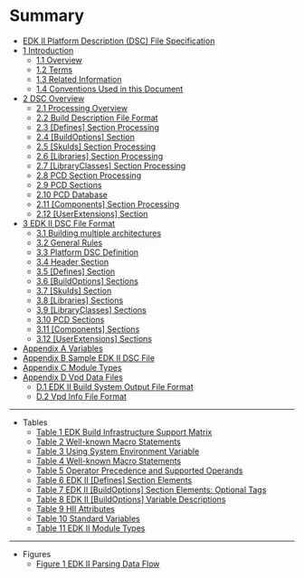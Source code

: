 <!--- @file
  Summary

  Copyright (c) 2006-2017, Intel Corporation. All rights reserved.<BR>

  Redistribution and use in source (original document form) and 'compiled'
  forms (converted to PDF, epub, HTML and other formats) with or without
  modification, are permitted provided that the following conditions are met:

  1) Redistributions of source code (original document form) must retain the
     above copyright notice, this list of conditions and the following
     disclaimer as the first lines of this file unmodified.

  2) Redistributions in compiled form (transformed to other DTDs, converted to
     PDF, epub, HTML and other formats) must reproduce the above copyright
     notice, this list of conditions and the following disclaimer in the
     documentation and/or other materials provided with the distribution.

  THIS DOCUMENTATION IS PROVIDED BY TIANOCORE PROJECT "AS IS" AND ANY EXPRESS OR
  IMPLIED WARRANTIES, INCLUDING, BUT NOT LIMITED TO, THE IMPLIED WARRANTIES OF
  MERCHANTABILITY AND FITNESS FOR A PARTICULAR PURPOSE ARE DISCLAIMED. IN NO
  EVENT SHALL TIANOCORE PROJECT  BE LIABLE FOR ANY DIRECT, INDIRECT, INCIDENTAL,
  SPECIAL, EXEMPLARY, OR CONSEQUENTIAL DAMAGES (INCLUDING, BUT NOT LIMITED TO,
  PROCUREMENT OF SUBSTITUTE GOODS OR SERVICES; LOSS OF USE, DATA, OR PROFITS;
  OR BUSINESS INTERRUPTION) HOWEVER CAUSED AND ON ANY THEORY OF LIABILITY,
  WHETHER IN CONTRACT, STRICT LIABILITY, OR TORT (INCLUDING NEGLIGENCE OR
  OTHERWISE) ARISING IN ANY WAY OUT OF THE USE OF THIS DOCUMENTATION, EVEN IF
  ADVISED OF THE POSSIBILITY OF SUCH DAMAGE.

-->

# Summary

* [EDK II Platform Description (DSC) File Specification](README.md#edk-ii-platform-description-dsc-file-specification)
* [1 Introduction](1_introduction/README.md#1-introduction)
  * [1.1 Overview](1_introduction/11_overview.md#11-overview)
  * [1.2 Terms](1_introduction/12_terms.md#12-terms)
  * [1.3 Related Information](1_introduction/13_related_information.md#13-related-information)
  * [1.4 Conventions Used in this Document](1_introduction/14_conventions_used_in_this_document.md#14-conventions-used-in-this-document)
* [2 DSC Overview](2_dsc_overview/README.md#2-dsc-overview)
  * [2.1 Processing Overview](2_dsc_overview/21_processing_overview.md#21-processing-overview)
  * [2.2 Build Description File Format](2_dsc_overview/22_build_description_file_format.md#22-build-description-file-format)
  * [2.3 [Defines] Section Processing](2_dsc_overview/23_[defines]_section_processing.md#23-defines-section-processing)
  * [2.4 [BuildOptions] Section](2_dsc_overview/24_[buildoptions]_section.md#24-buildoptions-section)
  * [2.5 [SkuIds] Section Processing](2_dsc_overview/25_[skuids]_section_processing.md#25-skuids-section-processing)
  * [2.6 [Libraries] Section Processing](2_dsc_overview/26_[libraries]_section_processing.md#26-libraries-section-processing)
  * [2.7 [LibraryClasses] Section Processing](2_dsc_overview/27_[libraryclasses]_section_processing.md#27-libraryclasses-section-processing)
  * [2.8 PCD Section Processing](2_dsc_overview/28_pcd_section_processing.md#28-pcd-section-processing)
  * [2.9 PCD Sections](2_dsc_overview/29_pcd_sections.md#29-pcd-sections)
  * [2.10 PCD Database](2_dsc_overview/210_pcd_database.md#210-pcd-database)
  * [2.11 [Components] Section Processing](2_dsc_overview/211_[components]_section_processing.md#211-components-section-processing)
  * [2.12 [UserExtensions] Section](2_dsc_overview/212_[userextensions]_section.md#212-userextensions-section)
* [3 EDK II DSC File Format](3_edk_ii_dsc_file_format/README.md#3-edk-ii-dsc-file-format)
  * [3.1 Building multiple architectures](3_edk_ii_dsc_file_format/31_building_multiple_architectures.md#31-building-multiple-architectures)
  * [3.2 General Rules](3_edk_ii_dsc_file_format/32_general_rules.md#32-general-rules)
  * [3.3 Platform DSC Definition](3_edk_ii_dsc_file_format/33_platform_dsc_definition.md#33-platform-dsc-definition)
  * [3.4 Header Section](3_edk_ii_dsc_file_format/34_header_section.md#34-header-section)
  * [3.5 [Defines] Section](3_edk_ii_dsc_file_format/35_[defines]_section.md#35-defines-section)
  * [3.6 [BuildOptions] Sections](3_edk_ii_dsc_file_format/36_[buildoptions]_sections.md#36-buildoptions-sections)
  * [3.7 [SkuIds] Section](3_edk_ii_dsc_file_format/37_[skuids]_section.md#37-skuids-section)
  * [3.8 [Libraries] Sections](3_edk_ii_dsc_file_format/38_[libraries]_sections.md#38-libraries-sections)
  * [3.9 [LibraryClasses] Sections](3_edk_ii_dsc_file_format/39_[libraryclasses]_sections.md#39-libraryclasses-sections)
  * [3.10 PCD Sections](3_edk_ii_dsc_file_format/310_pcd_sections.md#310-pcd-sections)
  * [3.11 [Components] Sections](3_edk_ii_dsc_file_format/311_[components]_sections.md#311-components-sections)
  * [3.12 [UserExtensions] Sections](3_edk_ii_dsc_file_format/312_[userextensions]_sections.md#312-userextensions-sections)
* [Appendix A Variables](appendix_a_variables.md#appendix-a-variables)
* [Appendix B Sample EDK II DSC File](appendix_b_sample_edk_ii_dsc_file.md#appendix-b-sample-edk-ii-dsc-file)
* [Appendix C Module Types](appendix_c_module_types.md#appendix-c-module-types)
* [Appendix D Vpd Data Files](appendix_d_vpd_data_files/README.md#appendix-d-vpd-data-files)
  * [D.1 EDK II Build System Output File Format](appendix_d_vpd_data_files/d1_edk_ii_build_system_output_file_format.md#d1-edk-ii-build-system-output-file-format)
  * [D.2 Vpd Info File Format](appendix_d_vpd_data_files/d2_vpd_info_file_format.md#d2-vpd-info-file-format)
---
* Tables
  * [Table 1 EDK Build Infrastructure Support Matrix](1_introduction/11_overview.md#table-1-edk-build-infrastructure-support-matrix)
  * [Table 2 Well-known Macro Statements](2_dsc_overview/22_build_description_file_format.md#table-2-well-known-macro-statements)
  * [Table 3 Using System Environment Variable](2_dsc_overview/22_build_description_file_format.md#table-3-using-system-environment-variable)
  * [Table 4 Well-known Macro Statements](2_dsc_overview/22_build_description_file_format.md#table-4-well-known-macro-statements)
  * [Table 5 Operator Precedence and Supported Operands](2_dsc_overview/22_build_description_file_format.md#table-5-operator-precedence-and-supported-operands)
  * [Table 6 EDK II [Defines] Section Elements](2_dsc_overview/23_[defines]_section_processing.md#table-6-edk-ii-defines-section-elements)
  * [Table 7 EDK II [BuildOptions] Section Elements: Optional Tags](2_dsc_overview/24_[buildoptions]_section.md#table-7-edk-ii-buildoptions-section-elements-optional-tags)
  * [Table 8 EDK II [BuildOptions] Variable Descriptions](2_dsc_overview/24_[buildoptions]_section.md#table-8-edk-ii-buildoptions-variable-descriptions)
  * [Table 9 HII Attributes](2_dsc_overview/29_pcd_sections.md#table-9-hii-attributes)
  * [Table 10 Standard Variables](appendix_a_variables.md#table-10-standard-variables)
  * [Table 11 EDK II Module Types](appendix_c_module_types.md#table-11-edk-ii-module-types)
---
* Figures
  * [Figure 1 EDK II Parsing Data Flow](2_dsc_overview/21_processing_overview.md#figure-1-edk-ii-parsing-data-flow)
